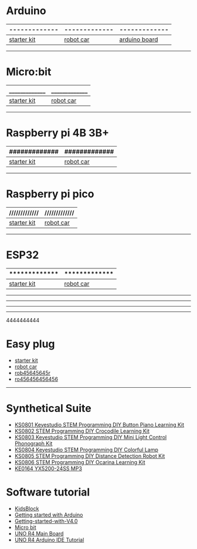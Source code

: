# Arduino

|\-\-\-\-\-\-\-\-\-\-\-\-\-|\-\-\-\-\-\-\-\-\-\-\-\-\-|\-\-\-\-\-\-\-\-\-\-\-\-\-|
|-------------------------------------------------------|---------------------------------------------|-------------------------------------------------|
| [starter kit](docs/arduino/arduino%20starter%20kit.md)| [robot car](docs/arduino/arduino%20robot.md)| [arduino board](docs/arduino/arduino%20board.md)|

---
# Micro:bit


|_____________|_____________|
|-----------------------------------------------|-----------------------------------------------|
| [starter kit](docs/microbit/microbit%20kit.md)| [robot car](docs/microbit/microbit%20robot.md)|





---
# Raspberry pi 4B 3B+

|#############|#############|
|--------------------------------------------------------|--------------------------------------------------------|
| [starter kit](docs/raspberrypi/raspberry%20pi%20kit.md)| [robot car](docs/raspberrypi/raspberry%20pi%20robot.md)|




---
# Raspberry pi pico

|/////////////|/////////////|
|--------------------------------------------------------|----------------------------------------------|
| [starter kit](docs/raspberrypi/pico%20starter%20kit.md)| [robot car](docs/raspberrypi/pico%20robot.md)|


---
# ESP32 

|*************|*************|
|-----------------------------------------|-----------------------------------------|
| [starter kit](docs/esp32/esp32%20kit.md)| [robot car](docs/esp32/esp32%20robot.md)|



---
---
---
---

4444444444

# Easy plug

* [starter kit](https://docs.keyestudio.com/en/latest/docs/easyplug/easy%20plug%20kit.html)
* [robot car](https://docs.keyestudio.com/en/latest/docs/easyplug/easy%20plug%20robot.html)
* [rob45645645r](https://docs.keyestudio.com/en/latest/docs/easyplug/easy%20plug%20robot.html)
* [ro456456456456](https://docs.keyestudio.com/en/latest/docs/easyplug/easy%20plug%20robot.html)



---
# Synthetical Suite

* [KS0801 Keyestudio STEM Programming DIY Button Piano Learning Kit](https://docs.keyestudio.com/projects/KS0801/en/latest/docs/)
* [KS0802 STEM Programming DIY Crocodile Learning Kit](https://docs.keyestudio.com/projects/KS0802/en/latest/)
* [KS0803 Keyestudio STEM Programming DIY Mini Light Control Phonograph Kit](https://docs.keyestudio.com/projects/KS0803/en/latest/)
* [KS0804 Keyestudio STEM Programming DIY Colorful Lamp](https://docs.keyestudio.com/projects/KS0804/en/latest/)
* [KS0805 STEM Programming DIY Distance Detection Robot Kit](https://docs.keyestudio.com/projects/KS0805/en/latest/)
* [KS0806 STEM Programming DIY Ocarina Learning Kit](https://docs.keyestudio.com/projects/KS0806/en/latest/)
* [KE0164 YX5200-24SS MP3](https://docs.keyestudio.com/projects/KE0164/en/latest/)


# Software tutorial

* [KidsBlock](https://docs.keyestudio.com/projects/KidsBlock/en/latest/)
* [Getting started with Arduino](https://docs.keyestudio.com/projects/Arduino/en/latest/)
* [Getting-started-with-V4.0](https://getting-started-with-v40.readthedocs.io/en/latest/)
* [Micro bit](https://docs.keyestudio.com/projects/Microbit/en/latest/)
* [UNO R4 Main Board](https://docs.keyestudio.com/projects/UNO-R4-Main-Board/en/latest/)
* [UNO R4 Arduino IDE Tutorial](https://docs.keyestudio.com/projects/UNO-R4-Arduino-IDE-Tutorial/en/latest/)












